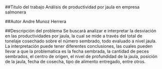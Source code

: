 ##Titulo del trabajo 
Análisis de productividad por jaula en empresa salmonera

##Autor
Andre Munoz Herrera

##Descripción del problema
Se buscará analizar e interpretar la desviación en las productividades por jaula, la cual se mide a través del total de tonelaje cosechado sobre el número sembrado, todo evaluado a nivel jaula. La interpretación puede tener diferentes conclusiones, las cuales pueden llevar a que la problematica es la fecha sembrada, la cantidad de peces sembrados, el centro de origen, el nivel de profundidad de la jaula, posición de la jaula, fecha de cosecha, tipo de alimento entregado, entre otros. 
